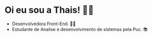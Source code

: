 #  Oi eu sou a Thais! 👋🏻

- Desenvolvedora Front-End. 👩‍💻
- Estudante de Analise e desenvolvimento de sistemas pela Puc. 📚
